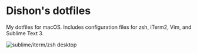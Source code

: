 # Dishon's dotfiles

My dotfiles for macOS. Includes configuration files for zsh, iTerm2, Vim, and Sublime Text 3.

![sublime/iterm/zsh desktop](https://i.imgur.com/WerPmzt.png)
